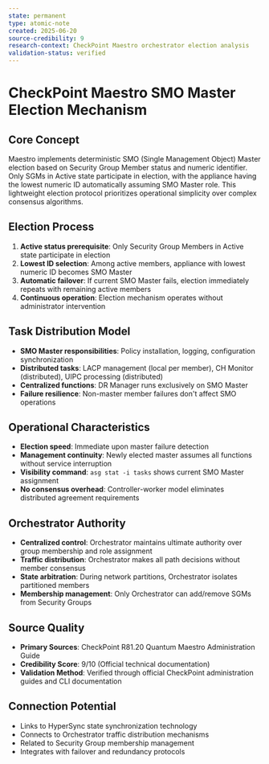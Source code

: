 ```yaml
---
state: permanent
type: atomic-note
created: 2025-06-20
source-credibility: 9
research-context: CheckPoint Maestro orchestrator election analysis
validation-status: verified
---
```


# CheckPoint Maestro SMO Master Election Mechanism

## Core Concept
Maestro implements deterministic SMO (Single Management Object) Master election based on Security Group Member status and numeric identifier. Only SGMs in Active state participate in election, with the appliance having the lowest numeric ID automatically assuming SMO Master role. This lightweight election protocol prioritizes operational simplicity over complex consensus algorithms.

## Election Process
1. **Active status prerequisite**: Only Security Group Members in Active state participate in election
2. **Lowest ID selection**: Among active members, appliance with lowest numeric ID becomes SMO Master
3. **Automatic failover**: If current SMO Master fails, election immediately repeats with remaining active members
4. **Continuous operation**: Election mechanism operates without administrator intervention

## Task Distribution Model
- **SMO Master responsibilities**: Policy installation, logging, configuration synchronization
- **Distributed tasks**: LACP management (local per member), CH Monitor (distributed), UIPC processing (distributed)
- **Centralized functions**: DR Manager runs exclusively on SMO Master
- **Failure resilience**: Non-master member failures don't affect SMO operations

## Operational Characteristics
- **Election speed**: Immediate upon master failure detection
- **Management continuity**: Newly elected master assumes all functions without service interruption
- **Visibility command**: `asg stat -i tasks` shows current SMO Master assignment
- **No consensus overhead**: Controller-worker model eliminates distributed agreement requirements

## Orchestrator Authority
- **Centralized control**: Orchestrator maintains ultimate authority over group membership and role assignment
- **Traffic distribution**: Orchestrator makes all path decisions without member consensus
- **State arbitration**: During network partitions, Orchestrator isolates partitioned members
- **Membership management**: Only Orchestrator can add/remove SGMs from Security Groups

## Source Quality
- **Primary Sources**: CheckPoint R81.20 Quantum Maestro Administration Guide
- **Credibility Score**: 9/10 (Official technical documentation)
- **Validation Method**: Verified through official CheckPoint administration guides and CLI documentation

## Connection Potential
- Links to HyperSync state synchronization technology
- Connects to Orchestrator traffic distribution mechanisms
- Related to Security Group membership management
- Integrates with failover and redundancy protocols